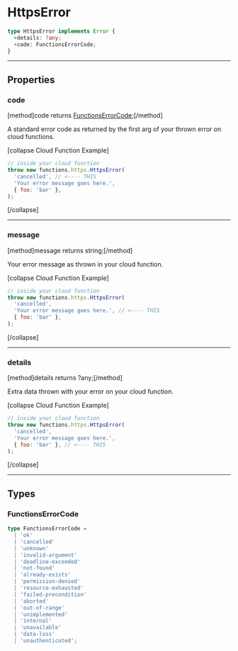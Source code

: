 # HttpsError

```ts
type HttpsError implements Error {
  +details: ?any;
  +code: FunctionsErrorCode;
}
```

----

## Properties

### code
[method]code returns [FunctionsErrorCode](#Types);[/method]

A standard error code as returned by the first arg of your thrown error on cloud functions.

[collapse Cloud Function Example]
```js
// inside your cloud function
throw new functions.https.HttpsError(
  'cancelled', // <---- THIS
  'Your error message goes here.',
  { foo: 'bar' },
);
```
[/collapse]


----

### message
[method]message returns string;[/method]

Your error message as thrown in your cloud function.

[collapse Cloud Function Example]
```js
// inside your cloud function
throw new functions.https.HttpsError(
  'cancelled',
  'Your error message goes here.', // <---- THIS
  { foo: 'bar' },
);
```
[/collapse]

----

### details
[method]details returns ?any;[/method]

Extra data thrown with your error on your cloud function.

[collapse Cloud Function Example]
```js
// inside your cloud function
throw new functions.https.HttpsError(
  'cancelled',
  'Your error message goes here.',
  { foo: 'bar' }, // <---- THIS
);
```
[/collapse]


----

## Types

### FunctionsErrorCode

```ts
type FunctionsErrorCode =
  | 'ok'
  | 'cancelled'
  | 'unknown'
  | 'invalid-argument'
  | 'deadline-exceeded'
  | 'not-found'
  | 'already-exists'
  | 'permission-denied'
  | 'resource-exhausted'
  | 'failed-precondition'
  | 'aborted'
  | 'out-of-range'
  | 'unimplemented'
  | 'internal'
  | 'unavailable'
  | 'data-loss'
  | 'unauthenticated';
```